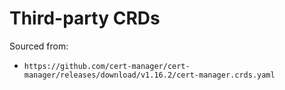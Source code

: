 # Third-party CRDs

Sourced from:
- `https://github.com/cert-manager/cert-manager/releases/download/v1.16.2/cert-manager.crds.yaml`
